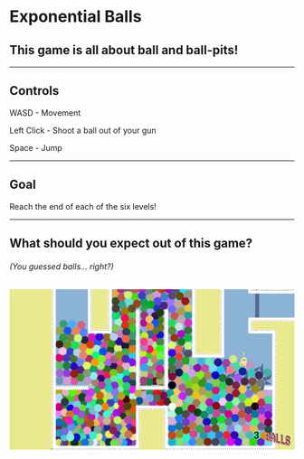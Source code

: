 # Exponential Balls

## This game is all about ball and ball-pits!


***
## Controls

WASD - Movement

Left Click - Shoot a ball out of your gun

Space - Jump

***
## Goal

Reach the end of each of the six levels! 

***

## What should you expect out of this game?
###### (You guessed balls... right?)

![gameplay](Readme/image1.png)
